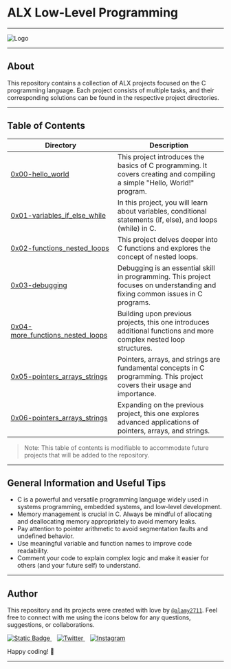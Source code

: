 
# ALX Low-Level Programming

---

![Logo](https://bs-uploads.toptal.io/blackfish-uploads/components/blog_post_page/content/cover_image_file/cover_image/1289560/retina_1708x683_cover-0828_AfterAllTheseYearstheWorldisStillPoweredbyCProgramming_Razvan_Newsletter-2b9ea38294bb08c5aea1f0c1cb06732f.png)

---

## About

This repository contains a collection of ALX projects focused on the C programming language. Each project consists of multiple tasks, and their corresponding solutions can be found in the respective project directories.

---

## Table of Contents

| Directory | Description |
| --------- | ----------- |
| [0x00-hello_world](https://github.com/alamy2711/alx-low_level_programming/tree/master/0x00-hello_world)   | This project introduces the basics of C programming. It covers creating and compiling a simple "Hello, World!" program. |
| [0x01-variables_if_else_while](https://github.com/alamy2711/alx-low_level_programming/tree/master/0x01-variables_if_else_while)   | In this project, you will learn about variables, conditional statements (if, else), and loops (while) in C. |
| [0x02-functions_nested_loops](https://github.com/alamy2711/alx-low_level_programming/tree/master/0x02-functions_nested_loops)   | This project delves deeper into C functions and explores the concept of nested loops. |
| [0x03-debugging](https://github.com/alamy2711/alx-low_level_programming/tree/master/0x03-debugging)   | Debugging is an essential skill in programming. This project focuses on understanding and fixing common issues in C programs. |
| [0x04-more_functions_nested_loops](https://github.com/alamy2711/alx-low_level_programming/tree/master/0x04-more_functions_nested_loops)   | Building upon previous projects, this one introduces additional functions and more complex nested loop structures. |
| [0x05-pointers_arrays_strings](https://github.com/alamy2711/alx-low_level_programming/tree/master/0x05-pointers_arrays_strings)   | Pointers, arrays, and strings are fundamental concepts in C programming. This project covers their usage and importance. |
| [0x06-pointers_arrays_strings](https://github.com/alamy2711/alx-low_level_programming/tree/master/0x06-pointers_arrays_strings)   | Expanding on the previous project, this one explores advanced applications of pointers, arrays, and strings. |


> Note: This table of contents is modifiable to accommodate future projects that will be added to the repository.

---

## General Information and Useful Tips

+ C is a powerful and versatile programming language widely used in systems programming, embedded systems, and low-level development.
+ Memory management is crucial in C. Always be mindful of allocating and deallocating memory appropriately to avoid memory leaks.
+ Pay attention to pointer arithmetic to avoid segmentation faults and undefined behavior.
+ Use meaningful variable and function names to improve code readability.
+ Comment your code to explain complex logic and make it easier for others (and your future self) to understand.

---

## Author

This repository and its projects were created with love by [`@alamy2711`](https://github.com/alamy2711). Feel free to connect with me using the icons below for any questions, suggestions, or collaborations.
 

> <a href="https://www.linkedin.com/in/mustaphaelalamy/">
<img alt="Static Badge" src="https://img.shields.io/badge/LinkedIn-%230A66C2?style=flat-square&logo=LinkedIn&logoColor=white&link=https%3A%2F%2Fwww.linkedin.com%2Fin%2Fmustaphaelalamy%2F">
</a>
<span>&nbsp;&nbsp;</span>
<a href="https://twitter.com/alamy2711">
<img alt="Twitter" src="https://img.shields.io/badge/Twitter-%231D9BF0?style=flat-square&logo=twitter&logoColor=white&link=https%3A%2F%2Ftwitter.com%2Falamy2711">
</a>
<span>&nbsp;&nbsp;</span>
<a href="https://www.instagram.com/alamy2711/">
<img alt="Instagram" src="https://img.shields.io/badge/Instagram-%23E4405F?style=flat-square&logo=instagram&logoColor=white&link=https%3A%2F%2Fwww.instagram.com%2Falamy2711%2F">
</a>

Happy coding! 🚀

---

